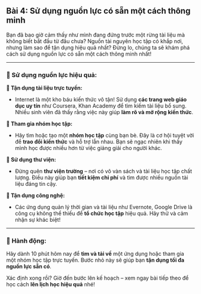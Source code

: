 ## Bài 4: Sử dụng nguồn lực có sẵn một cách thông minh

Bạn đã bao giờ cảm thấy như mình đang đứng trước một rừng tài liệu mà không biết bắt đầu từ đâu chưa? Nguồn tài nguyên học tập có khắp nơi, nhưng làm sao để tận dụng hiệu quả nhất? Đừng lo, chúng ta sẽ khám phá cách sử dụng nguồn lực có sẵn một cách thông minh nhất!

---

### 📌 Sử dụng nguồn lực hiệu quả:

**🔹 Tận dụng tài liệu trực tuyến:**
- Internet là một kho báu kiến thức vô tận! Sử dụng **các trang web giáo dục uy tín** như Coursera, Khan Academy để tìm kiếm tài liệu bổ sung. Nhiều sinh viên đã thấy rằng việc này giúp **làm rõ và mở rộng kiến thức**.

**🔹 Tham gia nhóm học tập:**
- Hãy tìm hoặc tạo một **nhóm học tập** cùng bạn bè. Đây là cơ hội tuyệt vời để **trao đổi kiến thức** và hỗ trợ lẫn nhau. Bạn sẽ ngạc nhiên khi thấy mình học được nhiều hơn từ việc giảng giải cho người khác.

**🔹 Sử dụng thư viện:**
- Đừng quên **thư viện trường** – nơi có vô vàn sách và tài liệu học tập chất lượng. Điều này giúp bạn **tiết kiệm chi phí** và tìm được nhiều nguồn tài liệu đáng tin cậy.

**🔹 Tận dụng công nghệ:**
- Các ứng dụng quản lý thời gian và tài liệu như Evernote, Google Drive là công cụ không thể thiếu để **tổ chức học tập** hiệu quả. Hãy thử và cảm nhận sự khác biệt!

---

### 🚀 Hành động:

Hãy dành 10 phút hôm nay để **tìm và tải về** một ứng dụng hoặc tham gia một nhóm học tập trực tuyến. Bước nhỏ này sẽ giúp bạn **tận dụng tối đa nguồn lực sẵn có**.

Xác định xong rồi? Giờ đến bước lên kế hoạch – xem ngay bài tiếp theo để học cách **lên lịch học hiệu quả** nhé!